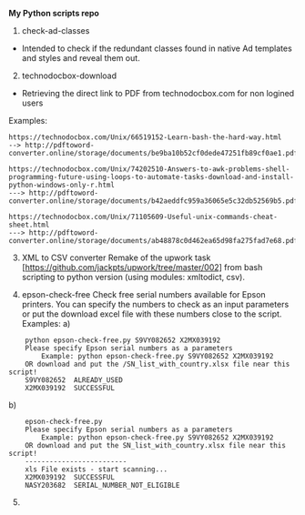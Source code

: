 **My Python scripts repo**

1. check-ad-classes
- Intended to check if the redundant classes found in native Ad templates and styles and reveal them out.

2. technodocbox-download
- Retrieving the direct link to PDF from technodocbox.com for non logined users

Examples:

    https://technodocbox.com/Unix/66519152-Learn-bash-the-hard-way.html
    --> http://pdftoword-converter.online/storage/documents/be9ba10b52cf0dede47251fb89cf0ae1.pdf

    https://technodocbox.com/Unix/74202510-Answers-to-awk-problems-shell-programming-future-using-loops-to-automate-tasks-download-and-install-python-windows-only-r.html
    ---> http://pdftoword-converter.online/storage/documents/b42aeddfc959a36065e5c32db52569b5.pdf
    
    https://technodocbox.com/Unix/71105609-Useful-unix-commands-cheat-sheet.html
    ---> http://pdftoword-converter.online/storage/documents/ab48878c0d462ea65d98fa275fad7e68.pdf

3. XML to CSV converter
Remake of the upwork task [https://github.com/jackpts/upwork/tree/master/002] from bash scripting to python version 
(using modules: xmltodict, csv).

4. epson-check-free
Check free serial numbers available for Epson printers.
You can specify the numbers to check as an input parameters or put the download excel file with these numbers close to the script.
Examples:
a) 
```
    python epson-check-free.py S9VY082652 X2MX039192
    Please specify Epson serial numbers as a parameters
        Example: python epson-check-free.py S9VY082652 X2MX039192
    OR download and put the /SN_list_with_country.xlsx file near this script!
    S9VY082652	ALREADY_USED
    X2MX039192	SUCCESSFUL
```

b)
```
    epson-check-free.py
    Please specify Epson serial numbers as a parameters
        Example: python epson-check-free.py S9VY082652 X2MX039192
    OR download and put the SN_list_with_country.xlsx file near this script!
    -------------------------
    xls File exists - start scanning...
    X2MX039192	SUCCESSFUL
    NASY203682	SERIAL_NUMBER_NOT_ELIGIBLE
```

5. 